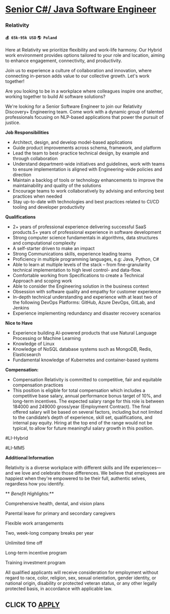 # [Senior C#/ Java Software Engineer](https://www.remotewlb.com/apply/senior-c-java-software-engineer)  
### Relativity  
#### `💰 65k-95k USD` `🌎 Poland`  

Here at Relativity we prioritize flexibility and work-life harmony. Our Hybrid work environment provides options tailored to your role and location, aiming to enhance engagement, connectivity, and productivity.

Join us to experience a culture of collaboration and innovation, where connecting in-person adds value to our collective growth. Let's work together!

Are you looking to be in a workplace where colleagues inspire one another, working together to build AI software solutions?

We're looking for a Senior Software Engineer to join our Relativity Discovery+ Engineering team. Come work with a dynamic group of talented professionals focusing on NLP-based applications that power the pursuit of justice.

**Job Responsibilities**

* Architect, design, and develop model-based applications
* Guide product improvements across schema, framework, and platform
* Lead the team to best-practice technical design, by example and through collaboration
* Understand department-wide initiatives and guidelines, work with teams to ensure implementation is aligned with Engineering-wide policies and direction
* Maintain a backlog of tools or technology enhancements to improve the maintainability and quality of the solutions
* Encourage teams to work collaboratively by advising and enforcing best practices when needed
* Stay up-to-date with technologies and best practices related to CI/CD tooling and developer productivity

**Qualifications**

* 2+ years of professional experience delivering successful SaaS products.5+ years of professional experience in software development 
* Strong computer science fundamentals in algorithms, data structures and computational complexity
* A self-starter driven to make an impact
* Strong Communications skills, experience leading teams
* Proficiency in multiple programming languages, e.g: Java, Python, C#
* Able to learn at multiple levels of the stack – from fine-granularity technical implementation to high level control- and data-flow.
* Comfortable working from Specifications to create a Technical Approach and scoping work
* Able to consider the Engineering solution in the business context
* Obsession with software quality and empathy for customer experience
* In-depth technical understanding and experience with at least two of the following DevOps Platforms: GitHub, Azure DevOps, GitLab, and Jenkins
* Experience implementing redundancy and disaster recovery scenarios

**Nice to Have**

* Experience building AI-powered products that use Natural Language Processing or Machine Learning 
* Knowledge of Linux
* Knowledge of NoSQL database systems such as MongoDB, Redis, Elasticsearch 
* Fundamental knowledge of Kubernetes and container-based systems

**Compensation:**

* Compensation Relativity is committed to competitive, fair and equitable compensation practices
* This position is eligible for total compensation which includes a competitive base salary, annual performance bonus target of 10%, and long-term incentives. The expected salary range for this role is between 184000 and 249000 gross/year (Employment Contract). The final offered salary will be based on several factors, including but not limited to the candidate’s depth of experience, skill set, qualifications, and internal pay equity. Hiring at the top end of the range would not be typical, to allow for future meaningful salary growth in this position.

#LI-Hybrid

#LI-MM5

**Additional Information**

Relativity is a diverse workplace with different skills and life experiences—and we love and celebrate those differences. We believe that employees are happiest when they're empowered to be their full, authentic selves, regardless how you identify.

 ** _Benefit Highlights:_**

Comprehensive health, dental, and vision plans

Parental leave for primary and secondary caregivers

Flexible work arrangements

Two, week-long company breaks per year

Unlimited time off

Long-term incentive program

Training investment program

All qualified applicants will receive consideration for employment without regard to race, color, religion, sex, sexual orientation, gender identity, or national origin, disability or protected veteran status, or any other legally protected basis, in accordance with applicable law.

  
## CLICK TO [APPLY](https://www.remotewlb.com/apply/senior-c-java-software-engineer)

